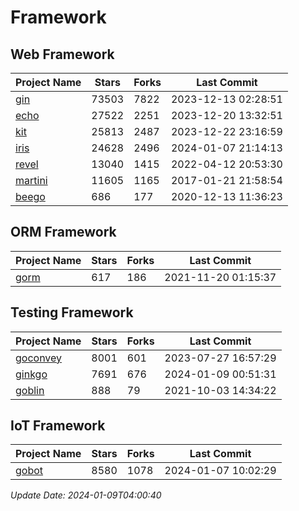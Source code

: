 # Framework

## Web Framework
| Project Name | Stars | Forks | Last Commit |
| ------------ | ----- | ----- | ----------- |
| [gin](https://github.com/gin-gonic/gin) | 73503 | 7822 | 2023-12-13 02:28:51 |
| [echo](https://github.com/labstack/echo) | 27522 | 2251 | 2023-12-20 13:32:51 |
| [kit](https://github.com/go-kit/kit) | 25813 | 2487 | 2023-12-22 23:16:59 |
| [iris](https://github.com/kataras/iris) | 24628 | 2496 | 2024-01-07 21:14:13 |
| [revel](https://github.com/revel/revel) | 13040 | 1415 | 2022-04-12 20:53:30 |
| [martini](https://github.com/go-martini/martini) | 11605 | 1165 | 2017-01-21 21:58:54 |
| [beego](https://github.com/astaxie/beego) | 686 | 177 | 2020-12-13 11:36:23 |

## ORM Framework
| Project Name | Stars | Forks | Last Commit |
| ------------ | ----- | ----- | ----------- |
| [gorm](https://github.com/jinzhu/gorm) | 617 | 186 | 2021-11-20 01:15:37 |

## Testing Framework
| Project Name | Stars | Forks | Last Commit |
| ------------ | ----- | ----- | ----------- |
| [goconvey](https://github.com/smartystreets/goconvey) | 8001 | 601 | 2023-07-27 16:57:29 |
| [ginkgo](https://github.com/onsi/ginkgo) | 7691 | 676 | 2024-01-09 00:51:31 |
| [goblin](https://github.com/franela/goblin) | 888 | 79 | 2021-10-03 14:34:22 |

## IoT Framework
| Project Name | Stars | Forks | Last Commit |
| ------------ | ----- | ----- | ----------- |
| [gobot](https://github.com/hybridgroup/gobot) | 8580 | 1078 | 2024-01-07 10:02:29 |

*Update Date: 2024-01-09T04:00:40*